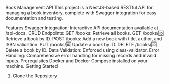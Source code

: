 Book Management API
This project is a NestJS-based RESTful API for managing a book inventory, complete with Swagger integration for easy documentation and testing.

Features
Swagger Integration: Interactive API documentation available at /api-docs.
CRUD Endpoints:
GET /books: Retrieve all books.
GET /books/:id: Retrieve a book by ID.
POST /books: Add a new book with title, author, and ISBN validation.
PUT /books/:id: Update a book by ID.
DELETE /books/:id: Delete a book by ID.
Data Validation: Enforced using class-validator.
Error Handling: Comprehensive error handling for missing records and invalid inputs.
Prerequisites
Docker and Docker Compose installed on your machine.
Getting Started
1. Clone the Repository